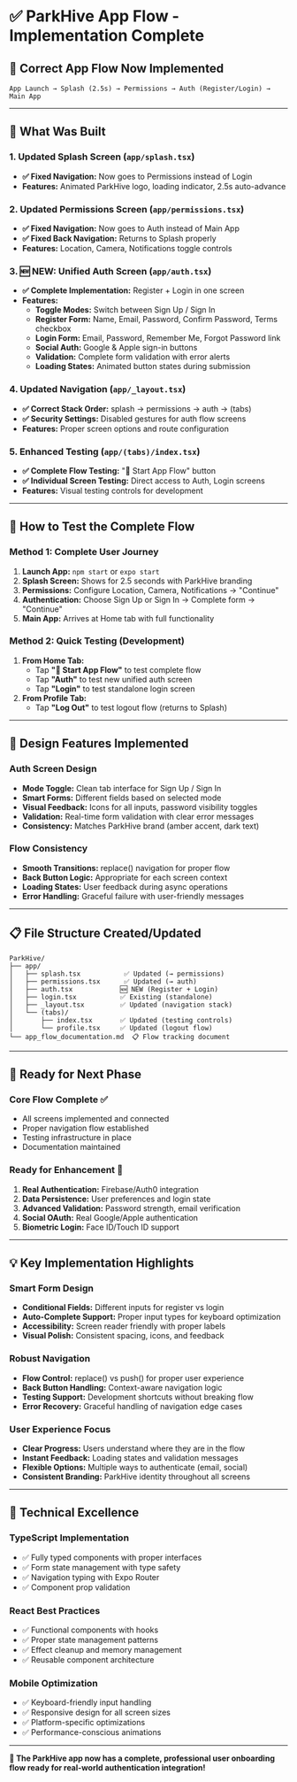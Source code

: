 # ✅ ParkHive App Flow - Implementation Complete

## 🚀 **Correct App Flow Now Implemented**

```
App Launch → Splash (2.5s) → Permissions → Auth (Register/Login) → Main App
```

---

## 📱 **What Was Built**

### **1. Updated Splash Screen** (`app/splash.tsx`)
- **✅ Fixed Navigation:** Now goes to Permissions instead of Login
- **Features:** Animated ParkHive logo, loading indicator, 2.5s auto-advance

### **2. Updated Permissions Screen** (`app/permissions.tsx`) 
- **✅ Fixed Navigation:** Now goes to Auth instead of Main App
- **✅ Fixed Back Navigation:** Returns to Splash properly
- **Features:** Location, Camera, Notifications toggle controls

### **3. 🆕 NEW: Unified Auth Screen** (`app/auth.tsx`)
- **✅ Complete Implementation:** Register + Login in one screen
- **Features:**
  - **Toggle Modes:** Switch between Sign Up / Sign In
  - **Register Form:** Name, Email, Password, Confirm Password, Terms checkbox
  - **Login Form:** Email, Password, Remember Me, Forgot Password link
  - **Social Auth:** Google & Apple sign-in buttons
  - **Validation:** Complete form validation with error alerts
  - **Loading States:** Animated button states during submission

### **4. Updated Navigation** (`app/_layout.tsx`)
- **✅ Correct Stack Order:** splash → permissions → auth → (tabs)
- **✅ Security Settings:** Disabled gestures for auth flow screens
- **Features:** Proper screen options and route configuration

### **5. Enhanced Testing** (`app/(tabs)/index.tsx`)
- **✅ Complete Flow Testing:** "🚀 Start App Flow" button
- **✅ Individual Screen Testing:** Direct access to Auth, Login screens
- **Features:** Visual testing controls for development

---

## 🧪 **How to Test the Complete Flow**

### **Method 1: Complete User Journey**
1. **Launch App:** `npm start` or `expo start`
2. **Splash Screen:** Shows for 2.5 seconds with ParkHive branding
3. **Permissions:** Configure Location, Camera, Notifications → "Continue"
4. **Authentication:** Choose Sign Up or Sign In → Complete form → "Continue"
5. **Main App:** Arrives at Home tab with full functionality

### **Method 2: Quick Testing (Development)**
1. **From Home Tab:**
   - Tap **"🚀 Start App Flow"** to test complete flow
   - Tap **"Auth"** to test new unified auth screen
   - Tap **"Login"** to test standalone login screen
2. **From Profile Tab:**
   - Tap **"Log Out"** to test logout flow (returns to Splash)

---

## 🎨 **Design Features Implemented**

### **Auth Screen Design**
- **Mode Toggle:** Clean tab interface for Sign Up / Sign In
- **Smart Forms:** Different fields based on selected mode
- **Visual Feedback:** Icons for all inputs, password visibility toggles
- **Validation:** Real-time form validation with clear error messages
- **Consistency:** Matches ParkHive brand (amber accent, dark text)

### **Flow Consistency**
- **Smooth Transitions:** replace() navigation for proper flow
- **Back Button Logic:** Appropriate for each screen context
- **Loading States:** User feedback during async operations
- **Error Handling:** Graceful failure with user-friendly messages

---

## 📋 **File Structure Created/Updated**

```
ParkHive/
├── app/
│   ├── splash.tsx           ✅ Updated (→ permissions)
│   ├── permissions.tsx      ✅ Updated (→ auth)
│   ├── auth.tsx            🆕 NEW (Register + Login)
│   ├── login.tsx           ✅ Existing (standalone)
│   ├── _layout.tsx         ✅ Updated (navigation stack)
│   └── (tabs)/
│       ├── index.tsx       ✅ Updated (testing controls)
│       └── profile.tsx     ✅ Updated (logout flow)
└── app_flow_documentation.md  📋 Flow tracking document
```

---

## 🎯 **Ready for Next Phase**

### **Core Flow Complete ✅**
- All screens implemented and connected
- Proper navigation flow established
- Testing infrastructure in place
- Documentation maintained

### **Ready for Enhancement 🚀**
1. **Real Authentication:** Firebase/Auth0 integration
2. **Data Persistence:** User preferences and login state  
3. **Advanced Validation:** Password strength, email verification
4. **Social OAuth:** Real Google/Apple authentication
5. **Biometric Login:** Face ID/Touch ID support

---

## 💡 **Key Implementation Highlights**

### **Smart Form Design**
- **Conditional Fields:** Different inputs for register vs login
- **Auto-Complete Support:** Proper input types for keyboard optimization
- **Accessibility:** Screen reader friendly with proper labels
- **Visual Polish:** Consistent spacing, icons, and feedback

### **Robust Navigation**
- **Flow Control:** replace() vs push() for proper user experience
- **Back Button Handling:** Context-aware navigation logic
- **Testing Support:** Development shortcuts without breaking flow
- **Error Recovery:** Graceful handling of navigation edge cases

### **User Experience Focus**
- **Clear Progress:** Users understand where they are in the flow
- **Instant Feedback:** Loading states and validation messages
- **Flexible Options:** Multiple ways to authenticate (email, social)
- **Consistent Branding:** ParkHive identity throughout all screens

---

## 🔧 **Technical Excellence**

### **TypeScript Implementation**
- ✅ Fully typed components with proper interfaces
- ✅ Form state management with type safety
- ✅ Navigation typing with Expo Router
- ✅ Component prop validation

### **React Best Practices**
- ✅ Functional components with hooks
- ✅ Proper state management patterns
- ✅ Effect cleanup and memory management
- ✅ Reusable component architecture

### **Mobile Optimization**
- ✅ Keyboard-friendly input handling
- ✅ Responsive design for all screen sizes
- ✅ Platform-specific optimizations
- ✅ Performance-conscious animations

---

**🎉 The ParkHive app now has a complete, professional user onboarding flow ready for real-world authentication integration!**